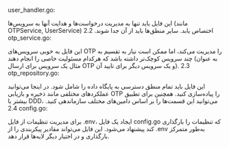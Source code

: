  user_handler.go:

این فایل باید تنها به مدیریت درخواست‌ها و هدایت آنها به سرویس‌ها (مانند OTPService, UserService) اختصاص یابد. سایر منطق‌ها باید از آن جدا شوند.
2.2 otp_service.go:

این فایل به خوبی سرویس‌های OTP را مدیریت می‌کند، اما ممکن است نیاز به تقسیم به چند سرویس کوچک‌تر داشته باشد که هرکدام مسئولیت خاصی را انجام دهند (به عنوان مثال یک سرویس برای ارسال OTP و یک سرویس دیگر برای تایید آن).
2.3 otp_repository.go:

این فایل باید تمام منطق دسترسی به پایگاه داده را شامل شود. در اینجا می‌توانید عملکردهای مختلفی مانند ذخیره و بازیابی OTP را پیاده‌سازی کنید. همچنین برای تطبیق بیشتر با DDD، می‌توانید این قسمت‌ها را بر اساس دامین‌های مختلف سازماندهی کنید.
2.4 config.go:

برای مدیریت تنظیمات از فایل .env، ایجاد یک فایل config.go که تنظیمات را بارگذاری کند پیشنهاد می‌شود. این فایل می‌تواند مقادیر پیکربندی را از .env به‌طور متمرکز بارگذاری و در اختیار دیگر لایه‌ها قرار دهد.

